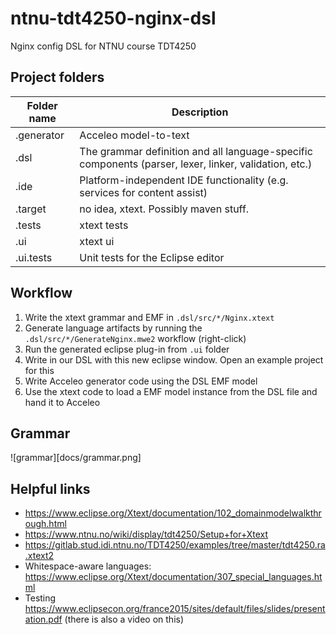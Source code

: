 # ntnu-tdt4250-nginx-dsl
Nginx config DSL for NTNU course TDT4250

## Project folders

Folder name | Description
------------|------------
.generator | Acceleo model-to-text
.dsl | The grammar definition and all language-specific components (parser, lexer, linker, validation, etc.)
.ide | 	Platform-independent IDE functionality (e.g. services for content assist)
.target | no idea, xtext. Possibly maven stuff.
.tests | xtext tests
.ui | xtext ui
.ui.tests | Unit tests for the Eclipse editor


## Workflow

1. Write the xtext grammar and EMF in `.dsl/src/*/Nginx.xtext`
2. Generate language artifacts by running the `.dsl/src/*/GenerateNginx.mwe2` workflow (right-click)
3. Run the generated eclipse plug-in from `.ui` folder
4. Write in our DSL with this new eclipse window. Open an example project for this
6. Write Acceleo generator code using the DSL EMF model
7. Use the xtext code to load a EMF model instance from the DSL file and hand it to Acceleo

## Grammar

![grammar][docs/grammar.png]

## Helpful links

* https://www.eclipse.org/Xtext/documentation/102_domainmodelwalkthrough.html
* https://www.ntnu.no/wiki/display/tdt4250/Setup+for+Xtext
* https://gitlab.stud.idi.ntnu.no/TDT4250/examples/tree/master/tdt4250.ra.xtext2
* Whitespace-aware languages: https://www.eclipse.org/Xtext/documentation/307_special_languages.html
* Testing https://www.eclipsecon.org/france2015/sites/default/files/slides/presentation.pdf (there is also a video on this)
